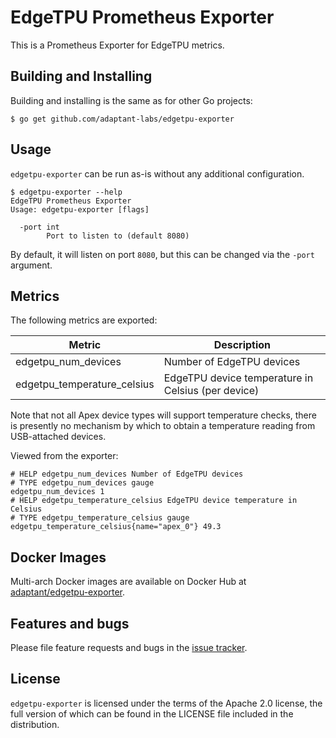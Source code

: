 # EdgeTPU Prometheus Exporter

This is a Prometheus Exporter for EdgeTPU metrics.

## Building and Installing

Building and installing is the same as for other Go projects:

```
$ go get github.com/adaptant-labs/edgetpu-exporter
```

## Usage

`edgetpu-exporter` can be run as-is without any additional configuration.

```
$ edgetpu-exporter --help
EdgeTPU Prometheus Exporter
Usage: edgetpu-exporter [flags]

  -port int
    	Port to listen to (default 8080)
```

By default, it will listen on port `8080`, but this can be changed via the `-port` argument.

## Metrics

The following metrics are exported:

| Metric | Description |
|--------|-------------|
| edgetpu_num_devices | Number of EdgeTPU devices |
| edgetpu_temperature_celsius | EdgeTPU device temperature in Celsius (per device) |

Note that not all Apex device types will support temperature checks, there is presently no mechanism by which to obtain
a temperature reading from USB-attached devices.

Viewed from the exporter:

```
# HELP edgetpu_num_devices Number of EdgeTPU devices
# TYPE edgetpu_num_devices gauge
edgetpu_num_devices 1
# HELP edgetpu_temperature_celsius EdgeTPU device temperature in Celsius
# TYPE edgetpu_temperature_celsius gauge
edgetpu_temperature_celsius{name="apex_0"} 49.3
```

## Docker Images

Multi-arch Docker images are available on Docker Hub at [adaptant/edgetpu-exporter].

## Features and bugs

Please file feature requests and bugs in the [issue tracker][tracker].

## License

`edgetpu-exporter` is licensed under the terms of the Apache 2.0 license, the full
version of which can be found in the LICENSE file included in the distribution.

[tracker]: https://github.com/adaptant-labs/edgetpu-exporter/issues
[adaptant/edgetpu-exporter]: https://hub.docker.com/repository/docker/adaptant/edgetpu-exporter
